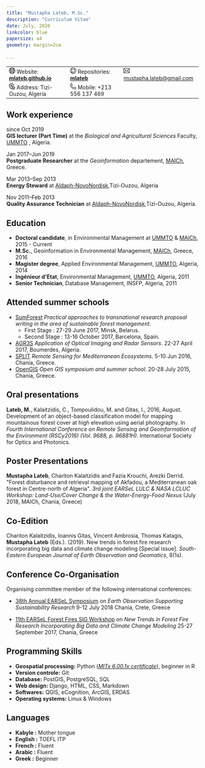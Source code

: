 ```yaml
---      
title: "Mustapha Lateb, M.Sc."   
description: "Curriculum Vitae"   
date: July, 2020  
linkcolor: blue   
papersize: a4   
geometry: margin=2cm   
 
--- 
```

   
||||
|:--|:--|:--|
|![](internet.png) Website: **[mlateb.github.io][]**  | ![](github.png) Repositories: **[mlateb][]**  |  ![](email.png) <mustapha.lateb@gmail.com>|  
|![](address.png) Address: Tizi-Ouzou, Algeria  |  ![](phone.png) Mobile: +213 556 137 469|
     
   
Work experience   
---------------   
   
since Oct 2019   
**GIS lecturer (Part Time)** at the *Biological and Agricultural Sciences* Faculty, [UMMTO][] , Algeria.   
   
Jan 2017–Jun 2019   
**Postgraduate Researcher** at the *Geoinformation* departement, [MAICh][], Greece.   

Mar 2013–Sep 2013   
**Energy Steward** at [Aldaph-NovoNordisk][],Tizi-Ouzou, Algeria   

Nov 2011–Feb 2013   
**Quality Assurance Technician** at [Aldaph-NovoNordisk][],Tizi-Ouzou, Algeria.   

Education   
---------   
   
* **Doctoral candidate**, in Environmental Management at [UMMTO][] & [MAICh][], 2015 - Current   
* **M.Sc.**, Geoinformation in Environmental Management, [MAICh][], Greece, 2016     
* **Magister degree**, Applied Environmental Management, [UMMTO][], Algeria, 2014  
* **Ingénieur d'Etat**, Environmental Management, [UMMTO][], Algeria, 2011  
* **Senior Technician**, Database Management,  INSFP, Algeria, 2011   
  
Attended summer schools   
-----------------------   

* [SumForest][] *Practical approaches to transnational research proposal writing in the area of sustainable forest management*.  
   * First Stage : 27-29 June 2017, Minsk, Belarus.
   * Second Stage : 13-16 October 2017, Barcelona, Spain.   
* [AGR3S][] *Application of Optical Imaging and Radar Sensors*. 22-27 April 2017, Boumerdes, Algeria.   
* [SPLIT][] *Remote Sensing for Mediterranean Ecosystems*. 5-10 Jun 2016, Chania, Greece.  
* [OpenGIS][] *Open GIS symposium and summer school*. 20-28 July 2015, Chania, Greece.   

Oral presentations   
------------------

**Lateb, M.**, Kalaitzidis, C., Tompoulidou, M. and Gitas, I., 2016, August. Development of an object-based classification model for mapping mountainous forest cover at high elevation using aerial photography. In *Fourth International Conference on Remote Sensing and Geoinformation of the Environment (RSCy2016) (Vol. 9688, p. 96881H)*. International Society for Optics and Photonics.

Poster Presentations   
--------------------   
**Mustapha Lateb**, Chariton Kalaitzidis and Fazia Krouchi, Arezki Derrid. "Forest disturbance and retrieval mapping of Akfadou, a Mediterranean oak forest in Centre-north of Algeria". *3rd joint EARSeL LULC & NASA LCLUC Workshop: Land-Use/Cover Change & the Water-Energy-Food Nexus* (July 2018, MAICh, Chania, Greece)   

Co-Edition   
----------
Chariton Kalaitzidis, Ioannis Gitas, Vincent Ambrosia, Thomas Katagis, **Mustapha Lateb** (Eds.). (2019). New trends in forest fire research incorporating big data and climate change modeling [Special issue]. *South-Eastern European Journal of Earth Observation and Geomatics*, 8(1s).  

Conference Co-Organisation    
--------------------------
Organising committee member of the following international conferences:    
    
* [38th Annual EARSeL Symposium][] on *Earth Observation Supporting Sustainability Research* 9-12 July 2018 Chania, Crete, Greece   
  
* [11th EARSeL Forest Fires SIG Workshop][] on *New Trends in Forest Fire Research Incorporating Big Data and Climate Change Modeling* 25-27 September 2017, Chania, Greece   
      
Programming Skills
------------------   
   
* **Geospatial processing:** Python ([*MITx 6.00.1x certificate*][]), beginner in R
* **Version controle:** Git 
* **Database:** PostGIS, PostgreSQL, SQL
* **Web design:** Django, HTML, CSS, Markdown 
* **Softwares:** QGIS, eCognition,  ArcGIS, ERDAS
* **Operating systems:** Linux & Windows   
   
Languages
---------   
    
* **Kabyle :** Mother tongue
* **English :** TOEFL ITP
* **French :** Fluent 
* **Arabic :** Fluent
* **Greek :** Beginner     


[mlateb.github.io]:https://mlateb.github.io 
[mlateb]:https://github.com/mlateb
[MustaphaLateb]:https://twitter.com/MustaphaLateb
[MAICh]:https://www.iamc.ciheam.org/ 
[Aldaph-NovoNordisk]:http://www.novonordisk.dz/about-novo-nordisk/novo-nordisk-algeria.html
[38th Annual EARSeL Symposium]:http://symposium.earsel.org/38th-symposium-Chania   
[11th EARSeL Forest Fires SIG Workshop]:http://ffsig2017.maich.gr/en/   
[UMMTO]:https://www.ummto.dz   
[SumForest]:https://www.sumforest.org   
[AGR3S]:http://agr3s2017.univ-boumerdes.dz   
[SPLIT]:https://splitremotesensing.com/home-2016/#after_section_1   
[OpenGIS]:https://opengis2015.pns.aegean.gr   
[*MITx 6.00.1x certificate*]:https://courses.edx.org/certificates/4356b753befc4825afcaf5649f4be6ad
